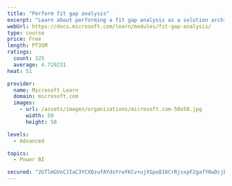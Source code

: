 ```yaml
---
title: "Perform fit gap analysis"
excerpt: "Learn about performing a fit gap analysis as a solution architect for Dynamics 365 and Microsoft Power Platform."
webUrl: https://docs.microsoft.com/learn/modules/fit-gap-analysis/
type: course
price: Free
length: PT35M
ratings:
  count: 325
  average: 4.729231
heat: 51

provider:
  name: Microsoft Learn
  domain: microsoft.com
  images:
    - url: /assets/images/organizations/microsoft.com-50x50.jpg
      width: 50
      height: 50

levels:
  - Advanced

topics:
  - Power BI

secured: "2GTlmGVoCJIaC3YCXOzufAYdsYrwYKCv+ujXSpo816CrRjsxpF2gafY0wDcjbyzitjQHPdJlIICVGkoYDYjyLtNzR9xsd84LMErwCuvjbXxNjbvQqQHSOBQKWSjJm+rppWK1cF2MlvunkwHWqQYVyn2+wEWFKq3Y+tVnucSf7P84ySBaz0ZZMMjfdAQBoRPhGnYfEONc+6i07cRXcEPNiuNNHwFTpR2VkHXtIcqT9g3ViiY0yBNWmpZmSW9623TWNnv2Kj4DvMfobc5Q6zdtJqY3PiuYwGkdaMSQkBwFDZscGK9j8Mp836XKL1VYcwr5IJhyFTUqSUJ8nhQvykrQ1OUojpnGmDHF+EdNq3xU06pN5V5Ki/Yk2GwsxlqXJeKr/K2EK29lZ4BPt9khMg9awGbPGyNH9EHeVxKkRPRD6X0=;bkC1IsH5GyD4V51vt1p2vw=="
---
```


